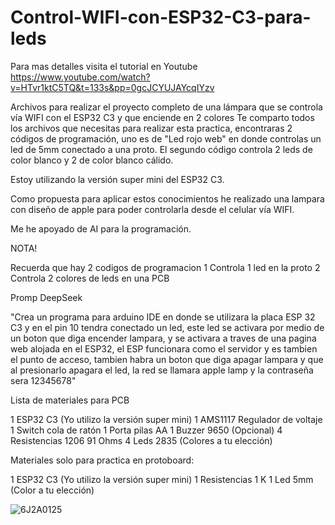 # Control-WIFI-con-ESP32-C3-para-leds
Para mas detalles visita el tutorial en Youtube https://www.youtube.com/watch?v=HTvr1ktC5TQ&t=133s&pp=0gcJCYUJAYcqIYzv

Archivos para realizar el proyecto completo de una lámpara que se controla vía WIFI con el ESP32 C3 y que enciende en 2 colores
Te comparto todos los archivos que necesitas para realizar esta practica, encontraras 2 códigos de programación, uno es de "Led rojo web" en donde controlas un led de 5mm conectado a una proto. El segundo código controla 2 leds de color blanco y 2 de color blanco cálido.

Estoy utilizando la versión super mini del ESP32 C3.

Como propuesta para aplicar estos conocimientos he realizado una lampara con diseño de apple para poder controlarla desde el celular vía WIFI.

Me he apoyado de AI para la programación.

NOTA!

Recuerda que hay 2 codigos de programacion
1 Controla 1 led en la proto
2 Controla 2 colores de leds en una PCB

Promp DeepSeek

"Crea un programa para arduino IDE en donde se utilizara la placa ESP 32 C3 y en el pin 10 tendra conectado un led, este led se activara por medio de un boton que diga encender lampara, y se activara a traves de una pagina web alojada en el ESP32, el ESP funcionara como el servidor y es tambien el punto de acceso, tambien habra un boton que diga apagar lampara y que al presionarlo apagara el led, la red se llamara apple lamp y la contraseña sera 12345678"


Lista de materiales para PCB

1 ESP32 C3 (Yo utilizo la versión super mini)
1 AMS1117 Regulador de voltaje
1 Switch cola de ratón
1 Porta pilas AA
1 Buzzer 9650 (Opcional)
4 Resistencias 1206 91 Ohms
4 Leds 2835 (Colores a tu elección)


Materiales solo para practica en protoboard:

1 ESP32 C3 (Yo utilizo la versión super mini)
1 Resistencias 1 K
1 Led 5mm (Color a tu elección)

![6J2A0125](https://github.com/user-attachments/assets/57b720d2-7c61-4918-b01a-ba194b389417)

